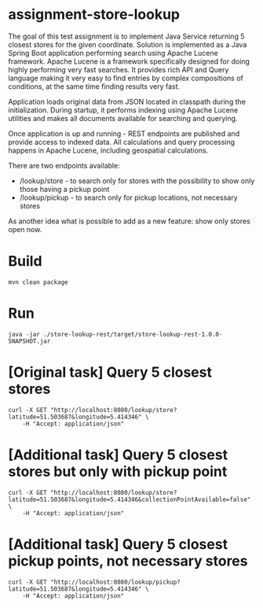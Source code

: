 # assignment-store-lookup
The goal of this test assignment is to implement Java Service returning 5 closest stores for the given coordinate.
Solution is implemented as a Java Spring Boot application performing search using Apache Lucene framework.
Apache Lucene is a framework specifically designed for doing highly performing very fast searches.
It provides rich API and Query language making it very easy to find entries by complex compositions of conditions, 
at the same time finding results very fast.

Application loads original data from JSON located in classpath during the initialization.
During startup, it performs indexing using Apache Lucene utilities and makes all documents available for searching and querying.

Once application is up and running - REST endpoints are published and provide access to indexed data.
All calculations and query processing happens in Apache Lucene, including geospatial calculations.

There are two endpoints available:
- /lookup/store - to search only for stores with the possibility to show only those having a pickup point
- /lookup/pickup - to search only for pickup locations, not necessary stores

As another idea what is possible to add as a new feature: show only stores open now.

# Build
`mvn clean package`

# Run
`java -jar ./store-lookup-rest/target/store-lookup-rest-1.0.0-SNAPSHOT.jar`

# [Original task] Query 5 closest stores
```shell
curl -X GET "http://localhost:8080/lookup/store?latitude=51.503687&longitude=5.414346" \
    -H "Accept: application/json"
```

# [Additional task] Query 5 closest stores but only with pickup point
```shell
curl -X GET "http://localhost:8080/lookup/store?latitude=51.503687&longitude=5.414346&collectionPointAvailable=false" \
    -H "Accept: application/json"
````

# [Additional task] Query 5 closest pickup points, not necessary stores
```shell
curl -X GET "http://localhost:8080/lookup/pickup?latitude=51.503687&longitude=5.414346" \
    -H "Accept: application/json"
```

